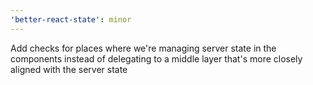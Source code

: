 ```yaml
---
'better-react-state': minor
---
```


Add checks for places where we're managing server state in the components instead of delegating to a middle layer that's more closely aligned with the server state
